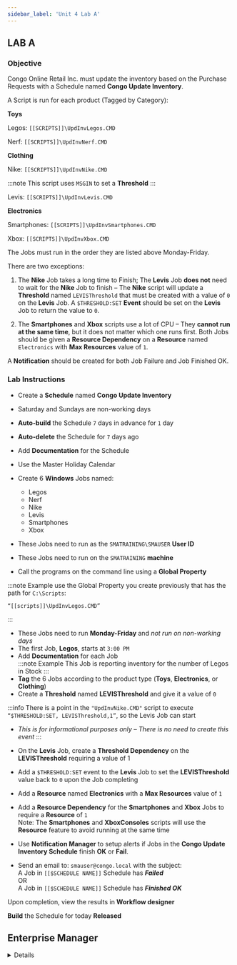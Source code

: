 ```yaml
---
sidebar_label: 'Unit 4 Lab A'
---
```


## LAB A

### Objective

Congo Online Retail Inc. must update the inventory based on the Purchase Requests with a Schedule named **Congo Update Inventory**. 

A Script is run for each product (Tagged by Category):

**Toys** 

Legos: ```[[SCRIPTS]]\UpdInvLegos.CMD``` 

Nerf: ```[[SCRIPTS]]\UpdInvNerf.CMD```

**Clothing**

Nike: ```[[SCRIPTS]]\UpdInvNike.CMD```   

:::note
This script uses ```MSGIN``` to set a **Threshold**
:::

Levis: ```[[SCRIPTS]]\UpdInvLevis.CMD``` 

**Electronics**

Smartphones: ```[[SCRIPTS]]\UpdInvSmartphones.CMD``` 

Xbox: ```[[SCRIPTS]]\UpdInvXbox.CMD```

The Jobs must run in the order they are listed above Monday-Friday.

There are two exceptions:

1)	The **Nike** Job takes a long time to Finish; The **Levis** Job **does not** need to wait for the **Nike** Job to finish – The **Nike** script will update a **Threshold** named ```LEVISThreshold``` that must be created with a value of ```0``` on the **Levis** Job. A ```$THRESHOLD:SET``` **Event** should be set on the **Levis** Job to return the value to ```0```.

2)	The **Smartphones** and **Xbox** scripts use a lot of CPU – They **cannot run at the same time**, but it does not matter which one runs first. Both Jobs should be given a **Resource Dependency** on a **Resource** named ```Electronics``` with **Max Resources** value of ```1```.

A **Notification** should be created for both Job Failure and Job Finished OK.

### Lab Instructions

* Create a **Schedule** named **Congo Update Inventory**
* Saturday and Sundays are non-working days 
* **Auto-build** the Schedule ```7``` days in advance for ```1``` day
* **Auto-delete** the Schedule for ```7``` days ago
* Add **Documentation** for the Schedule
* Use the Master Holiday Calendar 

* Create 6 **Windows** Jobs named: 
    * Legos
	* Nerf
	* Nike
	* Levis
	* Smartphones
	* Xbox

* These Jobs need to run as the ```SMATRAINING\SMAUSER``` **User ID**
* These Jobs need to run on the ```SMATRAINING``` **machine**
* Call the programs on the command line using a **Global Property**

:::note Example
use the Global Property you create previously that has the path for ```C:\Scripts```: 

```
“[[scripts]]\UpdInvLegos.CMD”
```
:::

* These Jobs need to run **Monday-Friday** and _not run on non-working days_
* The first Job, **Legos**, starts at ```3:00 PM```
* Add **Documentation** for each Job  
:::note Example
This Job is reporting inventory for the number of Legos in Stock
:::
* **Tag** the 6 Jobs according to the product type (**Toys**, **Electronics**, or **Clothing**)
*	Create a **Threshold** named **LEVISThreshold** and give it a value of ```0```  

:::info
There is a point in the ```"UpdInvNike.CMD"``` script to execute ```“$THRESHOLD:SET, LEVISThreshold,1”```, so the Levis Job can start
* _This is for informational purposes only – There is no need to create this event_
:::

* On the **Levis** Job, create a **Threshold Dependency** on the **LEVISThreshold** requiring a value of 1 
* Add a ```$THRESHOLD:SET``` event to the **Levis** Job to set the **LEVISThreshold** value back to ```0``` upon the Job completing
* Add a **Resource** named **Electronics** with a **Max Resources** value of ```1```
* Add a **Resource Dependency** for the **Smartphones** and **Xbox** Jobs to require a **Resource** of ```1```  
Note: The **Smartphones** and **XboxConsoles** scripts will use the **Resource** feature to avoid running at the same time
* Use **Notification Manager** to setup alerts if Jobs in the **Congo Update Inventory Schedule** finish **OK** or **Fail**. 
* Send an email to: ```smauser@congo.local``` with the subject:  
A Job in ```[[$SCHEDULE NAME]]``` Schedule has ***Failed***   
OR  
A Job in ```[[$SCHEDULE NAME]]``` Schedule has ***Finished OK***

Upon completion, view the results in **Workflow designer**

**Build** the Schedule for today **Released**

## Enterprise Manager

<details>

:::tip [Walkthrough Video - Unit 4 Lab A](../static/videobasic/U4LabA.mp4)

:::


**Lab Instructions**:  

* Create a **Schedule** named **Congo Update Inventory**
* Saturday and Sundays are non-working days 
* **Auto-build** the Schedule ```7``` days in advance for ```1``` day
* **Auto-delete** the Schedule for ```7``` days ago
* Add **Documentation** for the Schedule
* Use the Master Holiday Calendar 

* Create 6 **Windows** Jobs named: 
    * Legos
	* Nerf
	* Nike
	* Levis
	* Smartphones
	* Xbox

* These Jobs need to run as the ```SMATRAINING\SMAUSER``` **User ID**
* These Jobs need to run on the ```SMATRAINING``` **machine**
* Call the programs on the command line using a **Global Property**

:::note Example
use the Global Property you create previously that has the path for ```C:\Scripts```: 

```
“[[scripts]]\UpdInvLegos.CMD”
```
:::

* These Jobs need to run **Monday-Friday** and _not run on non-working days_
* The first Job, **Legos**, starts at ```3:00 PM```
* Add **Documentation** for each Job  
:::note Example
This Job is reporting inventory for the number of Legos in Stock
:::
* **Tag** the 6 Jobs according to the product type (**Toys**, **Electronics**, or **Clothing**)
*	Create a **Threshold** named **LEVISThreshold** and give it a value of ```0```  

:::info
There is a point in the ```"UpdInvNike.CMD"``` script to execute ```“$THRESHOLD:SET, LEVISThreshold,1”```, so the Levis Job can start
* _This is for informational purposes only – There is no need to create this event_
:::

* On the **Levis** Job, create a **Threshold Dependency** on the **LEVISThreshold** requiring a value of 1 
* Add a ```$THRESHOLD:SET``` event to the **Levis** Job to set the **LEVISThreshold** value back to ```0``` upon the Job completing
* Add a **Resource** named **Electronics** with a **Max Resources** value of ```1```
* Add a **Resource Dependency** for the **Smartphones** and **Xbox** Jobs to require a **Resource** of ```1```  
Note: The **Smartphones** and **XboxConsoles** scripts will use the **Resource** feature to avoid running at the same time
* Use **Notification Manager** to setup alerts if Jobs in the **Congo Update Inventory Schedule** finish **OK** or **Fail**. 
* Send an email to: ```smauser@congo.local``` with the subject:  
A Job in ```[[$SCHEDULE NAME]]``` Schedule has ***Failed***   
OR  
A Job in ```[[$SCHEDULE NAME]]``` Schedule has ***Finished OK***

Upon completion, view the results in **Workflow designer**

**Build** the Schedule for today **Released**

![](../static/imgbasic/423.png)

</details>